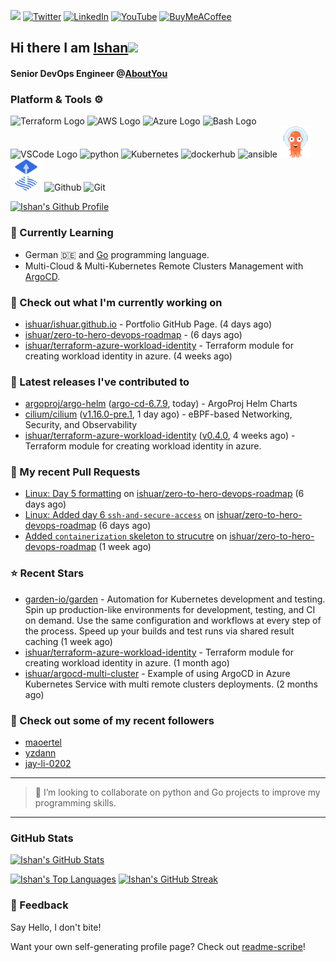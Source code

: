 <img src="https://visitor-badge.laobi.icu/badge?page_id=ishuar.ishuar&" width="105px"/> [![Twitter](https://img.shields.io/badge/Twitter-%231DA1F2.svg?style=for-the-badge&logo=Twitter&logoColor=white)](https://twitter.com/ishuar_)
[![LinkedIn](https://img.shields.io/badge/linkedin-%230077B5.svg?style=for-the-badge&logo=linkedin&logoColor=white)](https://linkedin.com/in/ishuar)
[![YouTube](https://img.shields.io/badge/YouTube-%23FF0000.svg?style=for-the-badge&logo=YouTube&logoColor=white)](https://www.youtube.com/@learndevopsdotin) [![BuyMeACoffee](https://img.shields.io/badge/Buy%20Me%20a%20Coffee-ffdd00?style=for-the-badge&logo=buy-me-a-coffee&logoColor=black)](https://www.buymeacoffee.com/ishuar)

## Hi there I am [Ishan](https://ishan.learndevops.in/)<img src="https://raw.githubusercontent.com/MartinHeinz/MartinHeinz/master/wave.gif" width="30px">

#### Senior DevOps Engineer @[AboutYou](https://corporate.aboutyou.de/en/)

### Platform & Tools ⚙️



<p>
  <img src="https://user-images.githubusercontent.com/25181517/183345121-36788a6e-5462-424a-be67-af1ebeda79a2.png" alt="Terraform Logo" width="50" height="50" />
  <img src="https://cdn.worldvectorlogo.com/logos/aws-2.svg" alt="AWS Logo" width="50" height="50" />
  <img src="https://cdn.worldvectorlogo.com/logos/azure-1.svg" alt="Azure Logo" width="50" height="50" />
  <img src="https://cdn.worldvectorlogo.com/logos/bash-1.svg" alt="Bash Logo" width="50" height="50"  width="50" height="50" />
  <img src="https://cdn.worldvectorlogo.com/logos/visual-studio-code-1.svg" alt="VSCode Logo" width="50" height="50"/>
  <img src="https://worldvectorlogo.com/logos/python-5.svg"alt="python" width="50" height="50" />
  <img src="https://worldvectorlogo.com/logos/kubernets.svg" alt="Kubernetes" width="50" height="50" />
  <img src="https://cdn.worldvectorlogo.com/logos/docker.svg" alt="dockerhub" width="50" height="50" />
  <img src="https://cdn.worldvectorlogo.com/logos/ansible.svg" alt="ansible" width="50" height="50" />
  <img src="./svg/argoprojio-icon.svg" alt="argocd" width="50" height="50" />
  <img src="./svg/fluxcdio-icon.svg" alt="fluxcd" width="50" height="50" />
  <img src="https://worldvectorlogo.com/logos/github-icon-2.svg" alt="Github" width="50" height="50" />
  <img src="https://worldvectorlogo.com/logos/git-icon.svg" alt="Git" width="50" height="50" />
</p>

[![Ishan's Github Profile](https://github-profile-summary-cards.vercel.app/api/cards/profile-details?username=ishuar&theme=github_dark)](https://github.com/vn7n24fzkq/github-profile-summary-cards)


### 🌱 Currently Learning

- German 🇩🇪 and [Go](https://go.dev/doc/) programming language.
- Multi-Cloud & Multi-Kubernetes Remote Clusters Management with [ArgoCD](https://argoproj.io/argo-cd/).

### 👷 Check out what I'm currently working on

- [ishuar/ishuar.github.io](https://github.com/ishuar/ishuar.github.io) - Portfolio GitHub Page. (4 days ago)
- [ishuar/zero-to-hero-devops-roadmap](https://github.com/ishuar/zero-to-hero-devops-roadmap) -  (6 days ago)
- [ishuar/terraform-azure-workload-identity](https://github.com/ishuar/terraform-azure-workload-identity) - Terraform module for creating workload identity in azure. (4 weeks ago)

### 🔭 Latest releases I've contributed to

- [argoproj/argo-helm](https://github.com/argoproj/argo-helm) ([argo-cd-6.7.9](https://github.com/argoproj/argo-helm/releases/tag/argo-cd-6.7.9), today) - ArgoProj Helm Charts
- [cilium/cilium](https://github.com/cilium/cilium) ([v1.16.0-pre.1](https://github.com/cilium/cilium/releases/tag/v1.16.0-pre.1), 1 day ago) - eBPF-based Networking, Security, and Observability
- [ishuar/terraform-azure-workload-identity](https://github.com/ishuar/terraform-azure-workload-identity) ([v0.4.0](https://github.com/ishuar/terraform-azure-workload-identity/releases/tag/v0.4.0), 4 weeks ago) - Terraform module for creating workload identity in azure.

### 🔨 My recent Pull Requests

- [Linux: Day 5 formatting](https://github.com/ishuar/zero-to-hero-devops-roadmap/pull/9) on [ishuar/zero-to-hero-devops-roadmap](https://github.com/ishuar/zero-to-hero-devops-roadmap) (6 days ago)
- [Linux: Added day 6 `ssh-and-secure-access`](https://github.com/ishuar/zero-to-hero-devops-roadmap/pull/8) on [ishuar/zero-to-hero-devops-roadmap](https://github.com/ishuar/zero-to-hero-devops-roadmap) (6 days ago)
- [Added `containerization` skeleton to strucutre](https://github.com/ishuar/zero-to-hero-devops-roadmap/pull/7) on [ishuar/zero-to-hero-devops-roadmap](https://github.com/ishuar/zero-to-hero-devops-roadmap) (1 week ago)

### ⭐ Recent Stars

- [garden-io/garden](https://github.com/garden-io/garden) - Automation for Kubernetes development and testing. Spin up production-like environments for development, testing, and CI on demand. Use the same configuration and workflows at every step of the process. Speed up your builds and test runs via shared result caching (1 week ago)
- [ishuar/terraform-azure-workload-identity](https://github.com/ishuar/terraform-azure-workload-identity) - Terraform module for creating workload identity in azure. (1 month ago)
- [ishuar/argocd-multi-cluster](https://github.com/ishuar/argocd-multi-cluster) - Example of using ArgoCD in Azure Kubernetes Service with multi remote clusters deployments. (2 months ago)

### 👯 Check out some of my recent followers

- [maoertel](https://github.com/maoertel)
- [yzdann](https://github.com/yzdann)
- [jay-li-0202](https://github.com/jay-li-0202)

---
> 👯 I’m looking to collaborate on python and Go projects to improve my programming skills.
---
### GitHub Stats

[![Ishan's GitHub Stats](https://github-readme-stats-ishuar.vercel.app/api?username=ishuar&show_icons=true&count_private=true&theme=radical&show=prs_merged_percentage&rank_icon=github)](https://github.com/ishuar/github-readme-stats)

[![Ishan's Top Languages](https://github-readme-stats-ishuar.vercel.app/api/top-langs?username=ishuar&layout=compact&langs_count=8&card_width=400&theme=radical)](#)
[![Ishan's GitHub Streak](https://streak-stats.demolab.com?user=ishuar&theme=radical&hide_border=false&card_width=400)](https://git.io/streak-stats)

### 💬 Feedback

Say Hello, I don't bite!


Want your own self-generating profile page? Check out [readme-scribe](https://github.com/muesli/readme-scribe)!
